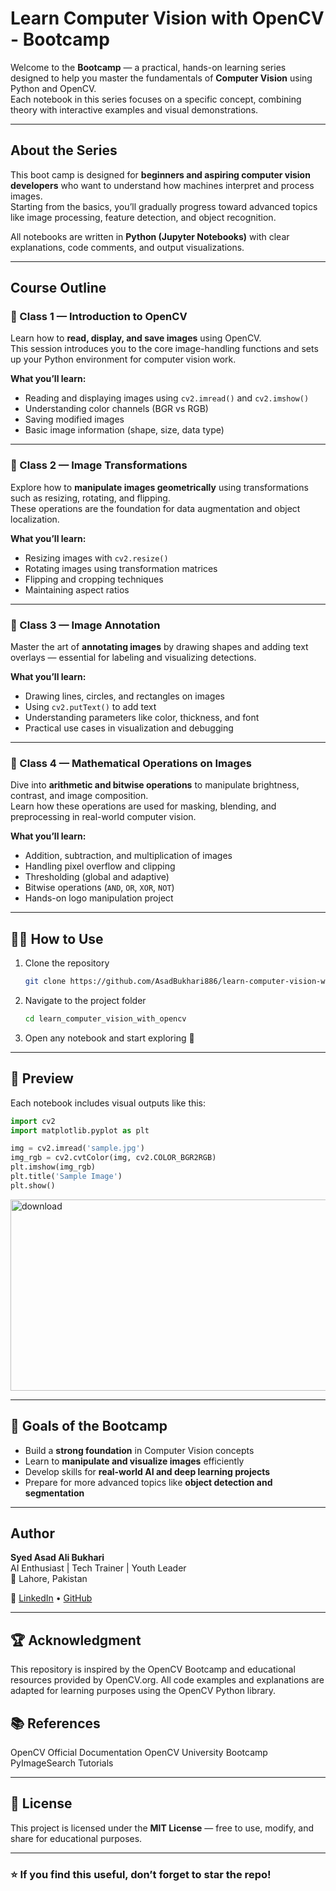# Learn Computer Vision with OpenCV - Bootcamp

Welcome to the  **Bootcamp** — a practical, hands-on learning series designed to help you master the fundamentals of **Computer Vision** using Python and OpenCV.  
Each notebook in this series focuses on a specific concept, combining theory with interactive examples and visual demonstrations.

---

## About the Series

This boot camp is designed for **beginners and aspiring computer vision developers** who want to understand how machines interpret and process images.  
Starting from the basics, you’ll gradually progress toward advanced topics like image processing, feature detection, and object recognition.

All notebooks are written in **Python (Jupyter Notebooks)** with clear explanations, code comments, and output visualizations.

---

## Course Outline

### 🧩 Class 1 — Introduction to OpenCV
Learn how to **read, display, and save images** using OpenCV.  
This session introduces you to the core image-handling functions and sets up your Python environment for computer vision work.

**What you’ll learn:**
- Reading and displaying images using `cv2.imread()` and `cv2.imshow()`
- Understanding color channels (BGR vs RGB)
- Saving modified images
- Basic image information (shape, size, data type)

---

### 🧩 Class 2 — Image Transformations
Explore how to **manipulate images geometrically** using transformations such as resizing, rotating, and flipping.  
These operations are the foundation for data augmentation and object localization.

**What you’ll learn:**
- Resizing images with `cv2.resize()`
- Rotating images using transformation matrices
- Flipping and cropping techniques
- Maintaining aspect ratios

---

### 🧩 Class 3 — Image Annotation
Master the art of **annotating images** by drawing shapes and adding text overlays — essential for labeling and visualizing detections.

**What you’ll learn:**
- Drawing lines, circles, and rectangles on images
- Using `cv2.putText()` to add text
- Understanding parameters like color, thickness, and font
- Practical use cases in visualization and debugging

---

### 🧩 Class 4 — Mathematical Operations on Images
Dive into **arithmetic and bitwise operations** to manipulate brightness, contrast, and image composition.  
Learn how these operations are used for masking, blending, and preprocessing in real-world computer vision.

**What you’ll learn:**
- Addition, subtraction, and multiplication of images
- Handling pixel overflow and clipping
- Thresholding (global and adaptive)
- Bitwise operations (`AND`, `OR`, `XOR`, `NOT`)
- Hands-on logo manipulation project

---


## 🧑‍💻 How to Use

1. Clone the repository  
   ```bash
   git clone https://github.com/AsadBukhari886/learn-computer-vision-with-opencv
   ```
2. Navigate to the project folder  
   ```bash
   cd learn_computer_vision_with_opencv
   ```
3. Open any notebook and start exploring 🚀

---

## 📸 Preview

Each notebook includes visual outputs like this:


```python
import cv2
import matplotlib.pyplot as plt

img = cv2.imread('sample.jpg')
img_rgb = cv2.cvtColor(img, cv2.COLOR_BGR2RGB)
plt.imshow(img_rgb)
plt.title('Sample Image')
plt.show()
```
<img width="1606" height="306" alt="download" src="https://github.com/user-attachments/assets/466f57e7-c466-412d-8ba7-c881aeef4ae9" />

---

## 🌟 Goals of the Bootcamp

- Build a **strong foundation** in Computer Vision concepts  
- Learn to **manipulate and visualize images** efficiently  
- Develop skills for **real-world AI and deep learning projects**  
- Prepare for more advanced topics like **object detection and segmentation**

---

## Author

**Syed Asad Ali Bukhari**  
AI Enthusiast | Tech Trainer | Youth Leader  
📍 Lahore, Pakistan  

🔗 [LinkedIn](https://linkedin.com/in/asadbukhari886) • [GitHub](https://github.com/asadbukhari886)

---

## 🏆 Acknowledgment

This repository is inspired by the OpenCV Bootcamp and educational resources provided by OpenCV.org. All code examples and explanations are adapted for learning purposes using the OpenCV Python library.

## 📚 References

   OpenCV Official Documentation
   OpenCV University Bootcamp
   PyImageSearch Tutorials

---

## 🏁 License

This project is licensed under the **MIT License** — free to use, modify, and share for educational purposes.

---

### ⭐ If you find this useful, don’t forget to star the repo!
